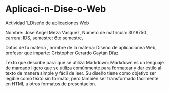 # Aplicaci-n-Dise-o-Web
Actividad 1_Diseño de aplicaciones Web

Nombre: Jose Angel Meza Vasquez,
Número de matrícula: 3018750 ,
carrera: IDS,
semestre: 6to semestre,

Datos de tu materia ,
nombre de la materia: Diseño de aplicacionea Web,
profesor que imparte: Cristopher Gerardo Gaytán Díaz

Texto que describe para qué se utiliza Markdown: Markdown es un lenguaje de marcado ligero que se utiliza comúnmente para formatear y dar estilo al texto de manera simple y fácil de leer. Su diseño tiene como objetivo ser legible como texto sin formato, pero también ser transformado fácilmente en HTML u otros formatos de presentación. 